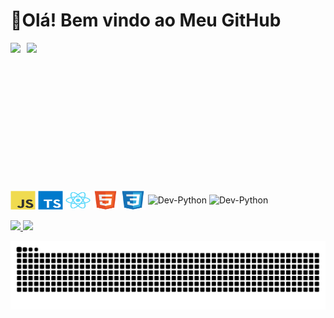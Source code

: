 
# 👋Olá! Bem vindo ao Meu GitHub

<!-- -->
<div align="center">
  <a href="https://github.com/JoaoPedro-SA">
 <!--   <img height="180em" src="https://github-readme-stats.vercel.app/api?username=JoaoPedro-SA&show_icons=true&theme=white&include_all_commits=true"/>
    <img height="180em" src="https://github-readme-stats.vercel.app/api/top-langs/?username=JoaoPedro-SA&layout=compact&langs_count=5&theme=white"/> 
    <img height="180em" src="https://github-readme-stats.vercel.app/api?username=JoaoPedro-SA&show_icons=true&theme=dracula&include_all_commits=true"/>
    <img height="180em" src="https://github-readme-stats.vercel.app/api/top-langs/?username=JoaoPedro-SA&layout=compact&langs_count=8&theme=dracula"/> 
    <img height="250em" src="https://github-readme-stats.vercel.app/api?username=JoaoPedro-SA&show_icons=true&theme=radical&include_all_commits=true&locale=pt-br"/>
   <!-- <img height="250em" src="https://github-readme-stats.vercel.app/api/top-langs/?username=JoaoPedro-SA&hide_progress=true&langs_count=10&theme=radical"/> 
    <img height="300em" src="https://github-readme-stats.vercel.app/api/top-langs/?username=JoaoPedro-SA&hide=HTML,CSS,&langs_count=10&locale=pt-br&theme=radical"/> -->
  </a>

  <div style="display: flex; align-items: flex-start; gap: 10px;">
  <img height="220em" src="https://github-readme-stats.vercel.app/api?username=JoaoPedro-SA&show_icons=true&theme=radical&include_all_commits=true&locale=pt-br"/>
  <img height="220em" src="https://github-readme-stats.vercel.app/api/top-langs/?username=JoaoPedro-SA&hide=HTML,CSS,&langs_count=10&locale=pt-br&theme=radical&layout=donut"/>
</div>
</div>

<div style="display: inline_block"><br>
  <img align="center" alt="Dev-Js" height="30" width="40" src="https://raw.githubusercontent.com/devicons/devicon/master/icons/javascript/javascript-original.svg"/>
  <img align="center" alt="Dev-Ts" height="30" width="40" src="https://raw.githubusercontent.com/devicons/devicon/master/icons/typescript/typescript-original.svg"/>
   <img align="center" alt="Dev-React" height="30" width="40" src="https://raw.githubusercontent.com/devicons/devicon/master/icons/react/react-original.svg"/> 
  <img align="center" alt="Dev-HTML" height="30" width="40" src="https://raw.githubusercontent.com/devicons/devicon/master/icons/html5/html5-original.svg"/>
  <img align="center" alt="Dev-CSS" height="30" width="40" src="https://raw.githubusercontent.com/devicons/devicon/master/icons/css3/css3-original.svg"/>
  <img align="center" alt="Dev-Python" height="30" width="40"  src="https://cdn.jsdelivr.net/gh/devicons/devicon@latest/icons/python/python-original.svg" />
  <img align="center" alt="Dev-Python" height="30" width="40"  src="https://cdn.jsdelivr.net/gh/devicons/devicon@latest/icons/java/java-original.svg" />         
</div>


<div>
  <br>
  <a href="mailto:antunesjoaopedro3@gmail.com">
    <img src="https://img.shields.io/badge/-Gmail-%23333?style=for-the-badge&logo=gmail&logoColor=white"/>
  </a>
  <a href="https://www.linkedin.com/in/jo%C3%A3o-pedro-silva-antunes/" target="_blank">
    <img src="https://img.shields.io/badge/-LinkedIn-%230077B5?style=for-the-badge&logo=linkedin&logoColor=white"/>
  </a>

![Snake animation](https://github.com/JoaoPedro-SA/JoaoPedro-SA/blob/output/github-contribution-grid-snake-dark.svg)
<!-- ![Snake animation](https://github.com/JoaoPedro-SA/JoaoPedro-SA/blob/output/github-contribution-grid-snake.svg) -->




